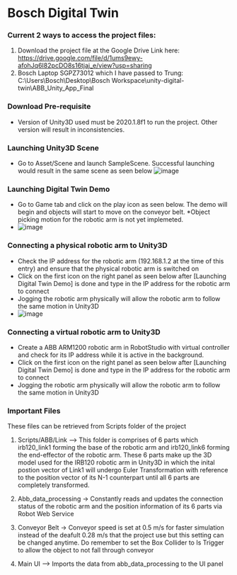 # Bosch Digital Twin

### Current 2 ways to access the project files:
1. Download the project file at the Google Drive Link here: https://drive.google.com/file/d/1ums9ewy-afohJq6I82pcDO8s16tjaj_e/view?usp=sharing
2. Bosch Laptop SGPZ73012 which I have passed to Trung: C:\Users\Bosch\Desktop\Bosch Workspace\unity-digital-twin\ABB_Unity_App_Final

### Download Pre-requisite
- Version of Unity3D used must be 2020.1.8f1 to run the project. Other version will result in inconsistencies.

### Launching Unity3D Scene
- Go to Asset/Scene and launch SampleScene. Successful launching would result in the same scene as seen below
![image](https://user-images.githubusercontent.com/38741564/199883763-6d37a470-3a0e-4577-bca0-73a3fd9614aa.png)

### Launching Digital Twin Demo
- Go to Game tab and click on the play icon as seen below. The demo will begin and objects will start to move on the conveyor belt. *Object picking motion for the robotic arm is not yet implemeted.
- ![image](https://user-images.githubusercontent.com/38741564/199903424-f0544b28-ba99-4bcb-9f92-47709fe81c2f.png)

### Connecting a physical robotic arm to Unity3D
- Check the IP address for the robotic arm (192.168.1.2 at the time of this entry) and ensure that the physical robotic arm is switched on
- Click on the first icon on the right panel as seen below after [Launching Digital Twin Demo] is done and type in the IP address for the robotic arm to connect
- Jogging the robotic arm physically will allow the robotic arm to follow the same motion in Unity3D
- ![image](https://user-images.githubusercontent.com/38741564/199921674-417d6f60-da25-4d76-b832-29ebfcf1f162.png)

### Connecting a virtual robotic arm to Unity3D
- Create a ABB ARM1200 robotic arm in RobotStudio with virtual controller and check for its IP address while it is active in the background.
- Click on the first icon on the right panel as seen below after [Launching Digital Twin Demo] is done and type in the IP address for the robotic arm to connect
- Jogging the robotic arm physically will allow the robotic arm to follow the same motion in Unity3D


### Important Files
These files can be retrieved from Scripts folder of the project
1. Scripts/ABB/Link --> This folder is comprises of 6 parts which irb120_link1 forming the base of the robotic arm and irb120_link6 forming the end-effector of the robotic arm. These 6 parts make up the 3D model used for the IRB120 robotic arm in Unity3D in which the inital postion vector of Link1 will undergo Euler Transformation with reference to the position vector of its N-1 counterpart until all 6 parts are completely transformed.

3. Abb_data_processing -> Constantly reads and updates the connection status of the robotic arm and the position information of its 6 parts via Robot Web Service

2. Conveyor Belt -> Conveyor speed is set at 0.5 m/s for faster simulation instead of the deafult 0.28 m/s that the project use but this setting can be changed anytime. Do remember to set the Box Collider to Is Trigger to allow the object to not fall through conveyor 

3. Main UI --> Imports the data from abb_data_processing to the UI panel
